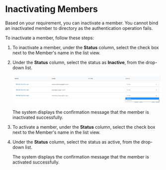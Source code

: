                            


Inactivating Members
====================

Based on your requirement, you can inactivate a member. You cannot bind an inactivated member to directory as the authentication operation fails.

To inactivate a member, follow these steps:

1.  To inactivate a member, under the **Status** column, select the check box next to the Member's name in the list view.
2.  Under the **Status** column, select the status as **Inactive**, from the drop-down list.
    
    ![](../Resources/Images/Settings/Admin_Access/Members/inactivateauser_582x115.png)
    
    The system displays the confirmation message that the member is inactivated successfully.
    
3.  To activate a member, under the **Status** column, select the check box next to the Member's name in the list view.
4.  Under the **Status** column, select the status as active, from the drop-down list.
    
    The system displays the confirmation message that the member is activated successfully.
